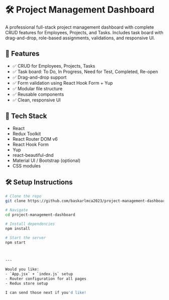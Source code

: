 # 🛠 Project Management Dashboard

A professional full-stack project management dashboard with complete CRUD features for Employees, Projects, and Tasks. Includes task board with drag-and-drop, role-based assignments, validations, and responsive UI.

## 🚀 Features

- ✅ CRUD for Employees, Projects, Tasks
- ✅ Task board: To Do, In Progress, Need for Test, Completed, Re-open
- ✅ Drag-and-drop support
- ✅ Form validation using React Hook Form + Yup
- ✅ Modular file structure
- ✅ Reusable components
- ✅ Clean, responsive UI

## 🧰 Tech Stack

- React
- Redux Toolkit
- React Router DOM v6
- React Hook Form
- Yup
- react-beautiful-dnd
- Material UI / Bootstrap (optional)
- CSS modules


## 🛠 Setup Instructions

```bash
# Clone the repo
git clone https://github.com/baskarlmca2023/project-management-dashboard.git

# Navigate
cd project-management-dashboard

# Install dependencies
npm install

# Start the server
npm start



---

Would you like:
- `App.jsx` + `index.js` setup
- Router configuration for all pages
- Redux store setup

I can send those next if you'd like!
